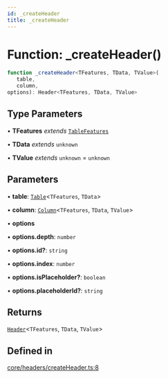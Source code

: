 ```yaml
---
id: _createHeader
title: _createHeader
---
```


# Function: \_createHeader()

```ts
function _createHeader<TFeatures, TData, TValue>(
   table, 
   column, 
options): Header<TFeatures, TData, TValue>
```

## Type Parameters

• **TFeatures** *extends* [`TableFeatures`](../interfaces/tablefeatures.md)

• **TData** *extends* `unknown`

• **TValue** *extends* `unknown` = `unknown`

## Parameters

• **table**: [`Table`](../type-aliases/table.md)\<`TFeatures`, `TData`\>

• **column**: [`Column`](../type-aliases/column.md)\<`TFeatures`, `TData`, `TValue`\>

• **options**

• **options.depth**: `number`

• **options.id?**: `string`

• **options.index**: `number`

• **options.isPlaceholder?**: `boolean`

• **options.placeholderId?**: `string`

## Returns

[`Header`](../type-aliases/header.md)\<`TFeatures`, `TData`, `TValue`\>

## Defined in

[core/headers/createHeader.ts:8](https://github.com/TanStack/table/blob/b1e6b79157b0debc7222660572b06c8b857f4605/packages/table-core/src/core/headers/createHeader.ts#L8)
